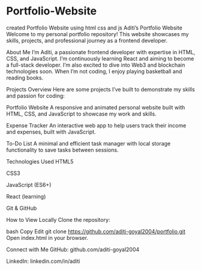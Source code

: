# Portfolio-Website
created Portfolio Website using html css and js
Aditi’s Portfolio Website
Welcome to my personal portfolio repository! This website showcases my skills, projects, and professional journey as a frontend developer.

About Me
I’m Aditi, a passionate frontend developer with expertise in HTML, CSS, and JavaScript. I’m continuously learning React and aiming to become a full-stack developer. I’m also excited to dive into Web3 and blockchain technologies soon. When I’m not coding, I enjoy playing basketball and reading books.

Projects Overview
Here are some projects I’ve built to demonstrate my skills and passion for coding:

Portfolio Website
A responsive and animated personal website built with HTML, CSS, and JavaScript to showcase my work and skills.

Expense Tracker
An interactive web app to help users track their income and expenses, built with JavaScript.

To-Do List
A minimal and efficient task manager with local storage functionality to save tasks between sessions.

Technologies Used
HTML5

CSS3

JavaScript (ES6+)

React (learning)

Git & GitHub

How to View Locally
Clone the repository:

bash
Copy
Edit
git clone https://github.com/aditi-goyal2004/portfolio.git
Open index.html in your browser.

Connect with Me
GitHub: github.com/aditi-goyal2004

LinkedIn: linkedin.com/in/aditi

